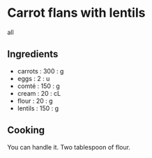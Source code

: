 # Carrot flans with lentils
all
## Ingredients
* carrots : 300 : g
* eggs : 2 : u
* comté : 150 : g
* cream : 20 : cL
* flour : 20 : g
* lentils : 150 : g
## Cooking
You can handle it.
Two tablespoon of flour.